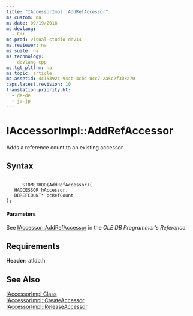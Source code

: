 ```yaml
---
title: "IAccessorImpl::AddRefAccessor"
ms.custom: na
ms.date: 09/19/2016
ms.devlang: 
  - C++
ms.prod: visual-studio-dev14
ms.reviewer: na
ms.suite: na
ms.technology: 
  - devlang-cpp
ms.tgt_pltfrm: na
ms.topic: article
ms.assetid: 4c15392c-944b-4cbd-8cc7-2a5c2f308a70
caps.latest.revision: 10
translation.priority.ht: 
  - de-de
  - ja-jp
---
```

# IAccessorImpl::AddRefAccessor
Adds a reference count to an existing accessor.  
  
## Syntax  
  
```  
  
      STDMETHOD(AddRefAccessor)(  
   HACCESSOR hAccessor,  
   DBREFCOUNT* pcRefCount   
);  
```  
  
#### Parameters  
 See [IAccessor::AddRefAccessor](https://msdn.microsoft.com/en-us/library/ms714978.aspx) in the *OLE DB Programmer's Reference*.  
  
## Requirements  
 **Header:** atldb.h  
  
## See Also  
 [IAccessorImpl Class](../vs140/IAccessorImpl-Class.md)   
 [IAccessorImpl::CreateAccessor](../vs140/IAccessorImpl--CreateAccessor.md)   
 [IAccessorImpl::ReleaseAccessor](../vs140/IAccessorImpl--ReleaseAccessor.md)